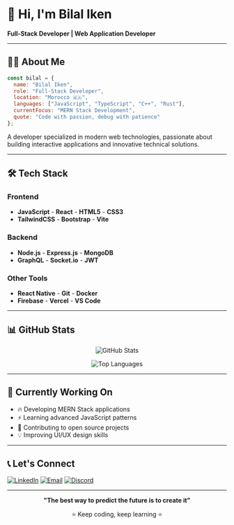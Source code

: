 # 👋 Hi, I'm Bilal Iken

**Full-Stack Developer | Web Application Developer**

---

## 🧑‍💻 About Me

```javascript
const bilal = {
  name: "Bilal Iken",
  role: "Full-Stack Developer",
  location: "Morocco 🇲🇦",
  languages: ["JavaScript", "TypeScript", "C++", "Rust"],
  currentFocus: "MERN Stack Development",
  quote: "Code with passion, debug with patience"
};
```

A developer specialized in modern web technologies, passionate about building interactive applications and innovative technical solutions.

---

## 🛠️ Tech Stack

### Frontend
- **JavaScript** - **React** - **HTML5** - **CSS3**
- **TailwindCSS** - **Bootstrap** - **Vite**

### Backend
- **Node.js** - **Express.js** - **MongoDB**
- **GraphQL** - **Socket.io** - **JWT**

### Other Tools
- **React Native** - **Git** - **Docker**
- **Firebase** - **Vercel** - **VS Code**

---

## 📊 GitHub Stats

<div align="center">

![GitHub Stats](https://github-readme-stats.vercel.app/api?username=Bilalik369&show_icons=true&theme=default&hide_border=true)

![Top Languages](https://github-readme-stats.vercel.app/api/top-langs/?username=Bilalik369&layout=compact&theme=default&hide_border=true)

</div>

---

## 🎯 Currently Working On

- 🔥 Developing MERN Stack applications
- ⚡ Learning advanced JavaScript patterns
- 🌟 Contributing to open source projects
- 💡 Improving UI/UX design skills

---

## 📞 Let's Connect

[![LinkedIn](https://img.shields.io/badge/LinkedIn-0077B5?style=flat&logo=linkedin&logoColor=white)](https://www.linkedin.com/in/bilal-iken-548587332/)
[![Email](https://img.shields.io/badge/Email-D14836?style=flat&logo=gmail&logoColor=white)](mailto:bilal11iken@gmail.com)
[![Discord](https://img.shields.io/badge/Discord-5865F2?style=flat&logo=discord&logoColor=white)](https://discord.gg/bilaliken369)

---

<div align="center">

**"The best way to predict the future is to create it"**

⭐ Keep coding, keep learning ⭐

</div>
